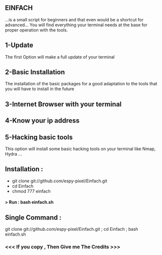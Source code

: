 ## EINFACH

...is a small script for beginners and that even would be a shortcut for advanced... You will find everything your terminal needs at the base for proper operation with the tools.

## 1-Update

The first Option will make a full update of your terminal

## 2-Basic Installation

The installation of the basic packages for a good adaptation to the tools that you will have to install in the future

## 3-Internet Browser with your terminal

## 4-Know your ip address

## 5-Hacking basic tools

This option will install some basic hacking tools on your terminal like Nmap, Hydra ...

## Installation :

* git clone git://github.com/espy-pixel/Einfach.git
* cd Einfach
* chmod 777 einfach
#### > Run : bash einfach.sh

## Single Command :

git clone git://github.com/espy-pixel/Einfach.git ; cd Einfach ; bash einfach.sh


### <<< If you copy , Then Give me The Credits >>>
